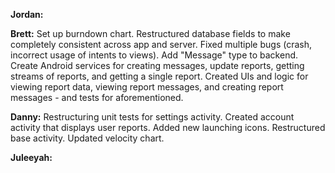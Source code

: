 **Jordan:** 

**Brett:** Set up burndown chart. Restructured database fields to make completely consistent across app and server. Fixed multiple bugs (crash, incorrect usage of intents to views). Add "Message" type to backend. Create Android services for creating messages, update reports, getting streams of reports, and getting a single report. Created UIs and logic for viewing report data, viewing report messages, and creating report messages - and tests for aforementioned.

**Danny:** Restructuring unit tests for settings activity. Created account activity that displays user reports. Added new launching icons. Restructured base activity. Updated velocity chart. 

**Juleeyah:**
